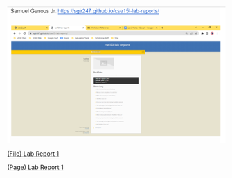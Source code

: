 ![Image](Genous_Lab_Reports_Index_Page.PNG)

[(File) Lab Report 1](lab-report-1-week-2.html)

[(Page) Lab Report 1](https://sgj247.github.io/cse-15l-lab-reports/lab-report-1-week-2.html)


